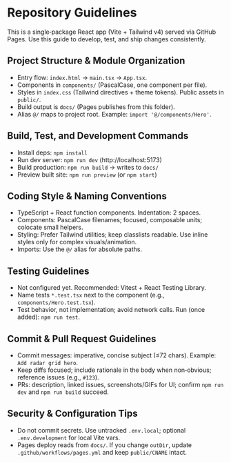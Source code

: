 # Repository Guidelines

This is a single‑package React app (Vite + Tailwind v4) served via GitHub Pages. Use this guide to develop, test, and ship changes consistently.

## Project Structure & Module Organization
- Entry flow: `index.html` → `main.tsx` → `App.tsx`.
- Components in `components/` (PascalCase, one component per file).
- Styles in `index.css` (Tailwind directives + theme tokens). Public assets in `public/`.
- Build output is `docs/` (Pages publishes from this folder).
- Alias `@/` maps to project root. Example: `import '@/components/Hero'`.

## Build, Test, and Development Commands
- Install deps: `npm install`
- Run dev server: `npm run dev` (http://localhost:5173)
- Build production: `npm run build` → writes to `docs/`
- Preview built site: `npm run preview` (or `npm start`)

## Coding Style & Naming Conventions
- TypeScript + React function components. Indentation: 2 spaces.
- Components: PascalCase filenames; focused, composable units; colocate small helpers.
- Styling: Prefer Tailwind utilities; keep classlists readable. Use inline styles only for complex visuals/animation.
- Imports: Use the `@/` alias for absolute paths.

## Testing Guidelines
- Not configured yet. Recommended: Vitest + React Testing Library.
- Name tests `*.test.tsx` next to the component (e.g., `components/Hero.test.tsx`).
- Test behavior, not implementation; avoid network calls. Run (once added): `npm run test`.

## Commit & Pull Request Guidelines
- Commit messages: imperative, concise subject (≤72 chars). Example: `Add radar grid hero`.
- Keep diffs focused; include rationale in the body when non‑obvious; reference issues (e.g., `#123`).
- PRs: description, linked issues, screenshots/GIFs for UI; confirm `npm run dev` and `npm run build` succeed.

## Security & Configuration Tips
- Do not commit secrets. Use untracked `.env.local`; optional `.env.development` for local Vite vars.
- Pages deploy reads from `docs/`. If you change `outDir`, update `.github/workflows/pages.yml` and keep `public/CNAME` intact.
